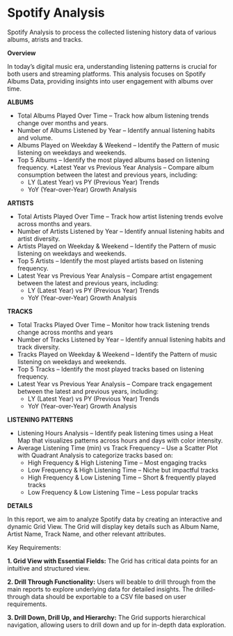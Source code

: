 # Spotify Analysis
Spotify Analysis to process the collected listening history data of various albums, atrists and tracks.

**Overview**

In today’s digital music era, understanding listening patterns is crucial for both users and streaming platforms. This analysis focuses on Spotify Albums Data, providing insights into user engagement with albums over time.

**ALBUMS**
* Total Albums Played Over Time – Track how album listening trends change over months and years.
* Number of Albums Listened by Year – Identify annual listening habits and volume.
* Albums Played on Weekday & Weekend – Identify the Pattern of music listening on weekdays and weekends.
* Top 5 Albums – Identify the most played albums based on listening frequency.
*Latest Year vs Previous Year Analysis – Compare album consumption between the latest and previous years, including:
  - LY (Latest Year) vs PY (Previous Year) Trends
  - YoY (Year-over-Year) Growth Analysis

**ARTISTS**
* Total Artists Played Over Time – Track how artist listening trends evolve across months and years.
* Number of Artists Listened by Year – Identify annual listening habits and artist diversity.
* Artists Played on Weekday & Weekend – Identify the Pattern of music listening on weekdays and weekends.
* Top 5 Artists – Identify the most played artists based on listening frequency.
* Latest Year vs Previous Year Analysis – Compare artist engagement between the latest and previous years, including:
  - LY (Latest Year) vs PY (Previous Year) Trends
  - YoY (Year-over-Year) Growth Analysis

**TRACKS**
* Total Tracks Played Over Time – Monitor how track listening trends change across months and years
* Number of Tracks Listened by Year – Identify annual listening habits and track diversity.
* Tracks Played on Weekday & Weekend – Identify the Pattern of music listening on weekdays and weekends.
* Top 5 Tracks – Identify the most played tracks based on listening frequency.
* Latest Year vs Previous Year Analysis – Compare track engagement between the latest and previous years, including:
  - LY (Latest Year) vs PY (Previous Year) Trends
  - YoY (Year-over-Year) Growth Analysis

**LISTENING PATTERNS**
* Listening Hours Analysis – Identify peak listening times using a Heat Map that visualizes patterns across hours and days with color intensity.
* Average Listening Time (min) vs Track Frequency – Use a Scatter Plot with Quadrant Analysis to categorize tracks based on:
  - High Frequency & High Listening Time – Most engaging tracks
  - Low Frequency & High Listening Time – Niche but impactful tracks
  - High Frequency & Low Listening Time – Short & frequently played tracks
  - Low Frequency & Low Listening Time – Less popular tracks

**DETAILS**

In this report, we aim to analyze Spotify data by creating an interactive and dynamic Grid View. The Grid will display key details such as Album Name, Artist Name, Track Name, and other relevant attributes.

Key Requirements:

**1. Grid View with Essential Fields:**
The Grid has critical data points for an intuitive and structured view.

**2. Drill Through Functionality:**
Users will beable to drill through from the main reports to explore underlying data for detailed insights.
The drilled-through data should be exportable to a CSV file based on user requirements.

**3. Drill Down, Drill Up, and Hierarchy:**
The Grid supports hierarchical navigation, allowing users to drill down and up for in-depth data exploration.



